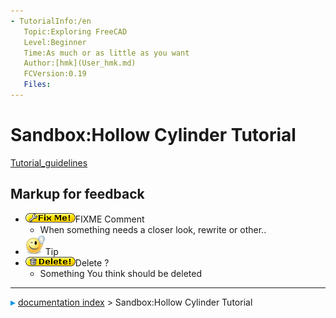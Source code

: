 ```yaml
---
- TutorialInfo:/en
   Topic:Exploring FreeCAD
   Level:Beginner
   Time:As much or as little as you want
   Author:[hmk](User_hmk.md)
   FCVersion:0.19
   Files:
---
```


# Sandbox:Hollow Cylinder Tutorial




[Tutorial_guidelines](Tutorial_guidelines.md)



## Markup for feedback 

-   ![](images/At2_Fixme.gif )FIXME Comment
    -   When something needs a closer look, rewrite or other..
-   ![](images/At2_Tip.png )Tip
-   ![](images/At2_Delete.gif )Delete ?
    -   Something You think should be deleted



---
![](images/Right_arrow.png) [documentation index](../README.md) > Sandbox:Hollow Cylinder Tutorial
